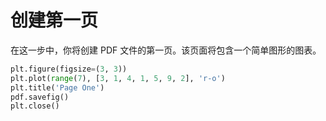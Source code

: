 # 创建第一页

在这一步中，你将创建 PDF 文件的第一页。该页面将包含一个简单图形的图表。

```python
plt.figure(figsize=(3, 3))
plt.plot(range(7), [3, 1, 4, 1, 5, 9, 2], 'r-o')
plt.title('Page One')
pdf.savefig()
plt.close()
```
